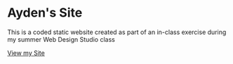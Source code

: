 # Ayden's Site

This is a coded static website created as part of an in-class exercise during my summer Web Design Studio class

[View my Site](https://Ayden-Potato.github.io/)
